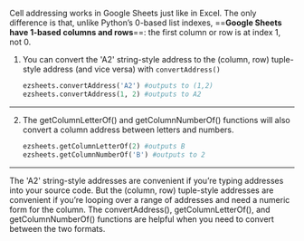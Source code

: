 Cell addressing works in Google Sheets just like in Excel. The only difference is that, unlike Python’s 0-based list indexes, ==**Google Sheets have 1-based columns and rows**==: the first column or row is at index 1, not 0.

1. You can convert the 'A2' string-style address to the (column, row) tuple-style address (and vice versa) with `convertAddress()`

	``` python
	ezsheets.convertAddress('A2') #outputs to (1,2)
	ezsheets.convertAddress(1, 2) #outputs to A2
	```

---

2. The getColumnLetterOf() and getColumnNumberOf() functions will also convert a column address between letters and numbers.

	``` python
	ezsheets.getColumnLetterOf(2) #outputs B
	ezsheets.getColumnNumberOf('B') #outputs to 2
	```

---

The 'A2' string-style addresses are convenient if you’re typing addresses into your source code. But the (column, row) tuple-style addresses are convenient if you’re looping over a range of addresses and need a numeric form for the column. The convertAddress(), getColumnLetterOf(), and getColumnNumberOf() functions are helpful when you need to convert between the two formats.
